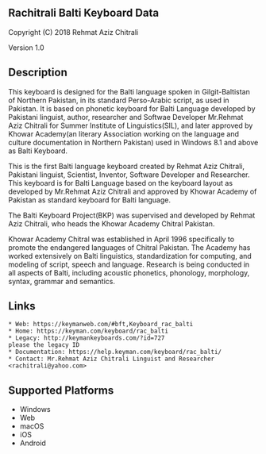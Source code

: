 Rachitrali Balti Keyboard Data
-------------

Copyright (C) 2018 Rehmat Aziz Chitrali

Version 1.0

Description
-----------

This keyboard is designed for the Balti language spoken in Gilgit-Baltistan of Northern Pakistan, in its standard Perso-Arabic script, as used in Pakistan. It is based on phonetic keyboard for Balti Language developed by Pakistani linguist, author, researcher and Softwae Developer Mr.Rehmat Aziz Chitrali for Summer Institute of Linguistics(SIL), and later approved by Khowar Academy(an literary Association working on the language and culture documentation in Northern Pakistan) used in Windows 8.1 and above as Balti Keyboard.

This is the first Balti language keyboard created by Rehmat Aziz Chitrali, Pakistani linguist, Scientist, Inventor, Software Developer and Researcher. This keyboard is for Balti Language based on the keyboard layout as developed by Mr.Rehmat Aziz Chitrali and approved by Khowar Academy of Pakistan as standard keyboard for Balti language.

The Balti Keyboard Project(BKP) was supervised and developed by Rehmat Aziz Chitrali, who heads the Khowar Academy Chitral Pakistan.

Khowar Academy Chitral was established in April 1996 specifically to promote the endangered  languages of Chitral Pakistan. The Academy has worked extensively on Balti linguistics, standardization for computing, and modeling of script, speech and language. Research is being conducted in all aspects of Balti, including acoustic phonetics, phonology, morphology, syntax, grammar and semantics.

Links
-----

	* Web: https://keymanweb.com/#bft,Keyboard_rac_balti
	* Home: https://keyman.com/keyboard/rac_balti
	* Legacy: http://keymankeyboards.com/?id=727                                        please the legacy ID
	* Documentation: https://help.keyman.com/keyboard/rac_balti/
	* Contact: Mr.Rehmat Aziz Chitrali Linguist and Researcher <rachitrali@yahoo.com>

Supported Platforms
-------------------
 * Windows
 * Web
 * macOS
 * iOS
 * Android

